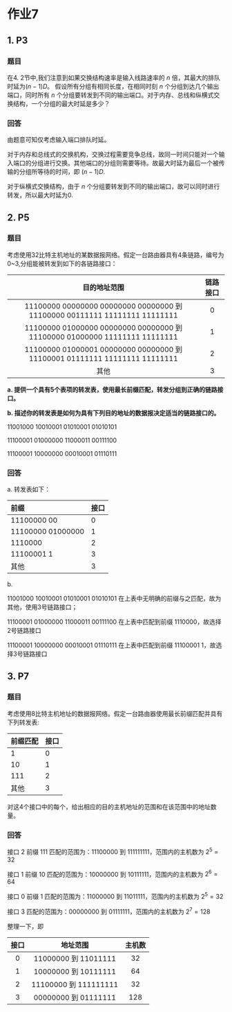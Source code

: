 # 作业7

## 1. P3

### 题目

在4. 2节中,我们注意到如果交换结构速率是输入线路速率的 $n$ 倍，其最大的排队时延为$(n-1)D$。 假设所有分组有相同长度，在相同时刻 $n$ 个分组到达几个输出端口，同时所有 $n$ 个分组要转发到不同的输出端口。对于内存、总线和纵横式交换结构，一个分组的最大时延是多少？ 

### 回答

由题意可知仅考虑输入端口排队时延。

对于内存和总线式的交换机构，交换过程需要竞争总线，故同一时间只能对一个输入端口的分组进行交换。其他端口的分组则需要等待。故最大时延为最后一个被传输的分组所等待的时间，即 $(n-1)D$.

对于纵横式交换结构，由于 $n$ 个分组要转发到不同的输出端口，故可以同时进行转发，所以最大时延为0.



## 2. P5

### 题目

考虑使用32比特主机地址的某数据报网络。假定一台路由器具有4条链路，编号为0~3,分组能被转发到如下的各链路接口：

|                         目的地址范围                         | 链路接口 |
| :----------------------------------------------------------: | :------: |
| 11100000 00000000 00000000 00000000 到 11100000 00111111 11111111 11111111 |    0     |
| 11100000 01000000 00000000 00000000 到 11100000 01000000 11111111 11111111 |    1     |
| 11100000 01000001 00000000 00000000 到 11100001 01111111 11111111 11111111 |    2     |
|                             其他                             |    3     |

**a. 提供一个具有5个表项的转发表，使用最长前缀匹配，转发分组到正确的链路接口。** 

**b. 描述你的转发表是如何为具有下列目的地址的数据报决定适当的链路接口的。**

11001000 10010001 01010001 01010101 

11100001 01000000 11000011 00111100 

11100001 10000000 00010001 01110111

### 回答

a. 转发表如下：

| 前缀              | 接口 |
| :---------------- | :--- |
| 11100000 00       | 0    |
| 11100000 01000000 | 1    |
| 1110000           | 2    |
| 11100001 1        | 3    |
| 其他              | 3    |

b. 

11001000 10010001 01010001 01010101 在上表中无明确的前缀与之匹配，故为其他，使用3号链路接口；

11100001 01000000 11000011 00111100 在上表中匹配到前缀 1110000，故选择2号链路接口

11100001 10000000 00010001 01110111 在上表中匹配到前缀 11100001 1，故选择3号链路接口



## 3. P7

### 题目

考虑使用8比特主机地址的数据报网络。假定一台路由器使用最长前缀匹配并具有下列转发表:

| 前缀匹配 | 接口 |
| -------- | ---- |
| 1        | 0    |
| 10       | 1    |
| 111      | 2    |
| 其他     | 3    |

对这4个接口中的每个，给出相应的目的主机地址的范围和在该范围中的地址数量。 

### 回答

接口 2 前缀 111 匹配的范围为：11100000 到 111111111，范围内的主机数为 $2^5 = 32$ 

接口 1 前缀 10 匹配的范围为：10000000 到 10111111，范围内的主机数为 $2^6=64$

接口 0 前缀 1 匹配的范围为：11000000 到 11011111，范围内的主机数为 $2^5=32$

接口 3 匹配的范围为：00000000 到 01111111，范围内的主机数为 $2^7=128$

整理一下，即

| 接口 |       地址范围        | 主机数 |
| :--: | :-------------------: | :----: |
|  0   | 11000000 到 11011111  |   32   |
|  1   | 10000000 到 10111111  |   64   |
|  2   | 11100000 到 111111111 |   32   |
|  3   | 00000000 到 01111111  |  128   |